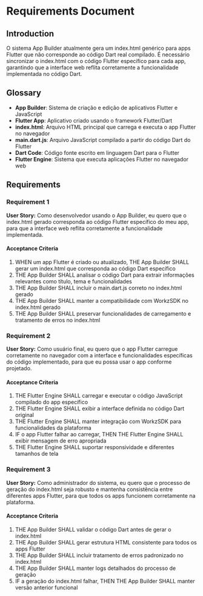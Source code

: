 # Requirements Document

## Introduction

O sistema App Builder atualmente gera um index.html genérico para apps Flutter que não corresponde ao código Dart real compilado. É necessário sincronizar o index.html com o código Flutter específico para cada app, garantindo que a interface web reflita corretamente a funcionalidade implementada no código Dart.

## Glossary

- **App Builder**: Sistema de criação e edição de aplicativos Flutter e JavaScript
- **Flutter App**: Aplicativo criado usando o framework Flutter/Dart
- **index.html**: Arquivo HTML principal que carrega e executa o app Flutter no navegador
- **main.dart.js**: Arquivo JavaScript compilado a partir do código Dart do Flutter
- **Dart Code**: Código fonte escrito em linguagem Dart para o Flutter
- **Flutter Engine**: Sistema que executa aplicações Flutter no navegador web

## Requirements

### Requirement 1

**User Story:** Como desenvolvedor usando o App Builder, eu quero que o index.html gerado corresponda ao código Flutter específico do meu app, para que a interface web reflita corretamente a funcionalidade implementada.

#### Acceptance Criteria

1. WHEN um app Flutter é criado ou atualizado, THE App Builder SHALL gerar um index.html que corresponda ao código Dart específico
2. THE App Builder SHALL analisar o código Dart para extrair informações relevantes como título, tema e funcionalidades
3. THE App Builder SHALL incluir o main.dart.js correto no index.html gerado
4. THE App Builder SHALL manter a compatibilidade com WorkzSDK no index.html gerado
5. THE App Builder SHALL preservar funcionalidades de carregamento e tratamento de erros no index.html

### Requirement 2

**User Story:** Como usuário final, eu quero que o app Flutter carregue corretamente no navegador com a interface e funcionalidades específicas do código implementado, para que eu possa usar o app conforme projetado.

#### Acceptance Criteria

1. THE Flutter Engine SHALL carregar e executar o código JavaScript compilado do app específico
2. THE Flutter Engine SHALL exibir a interface definida no código Dart original
3. THE Flutter Engine SHALL manter integração com WorkzSDK para funcionalidades da plataforma
4. IF o app Flutter falhar ao carregar, THEN THE Flutter Engine SHALL exibir mensagem de erro apropriada
5. THE Flutter Engine SHALL suportar responsividade e diferentes tamanhos de tela

### Requirement 3

**User Story:** Como administrador do sistema, eu quero que o processo de geração do index.html seja robusto e mantenha consistência entre diferentes apps Flutter, para que todos os apps funcionem corretamente na plataforma.

#### Acceptance Criteria

1. THE App Builder SHALL validar o código Dart antes de gerar o index.html
2. THE App Builder SHALL gerar estrutura HTML consistente para todos os apps Flutter
3. THE App Builder SHALL incluir tratamento de erros padronizado no index.html
4. THE App Builder SHALL manter logs detalhados do processo de geração
5. IF a geração do index.html falhar, THEN THE App Builder SHALL manter versão anterior funcional